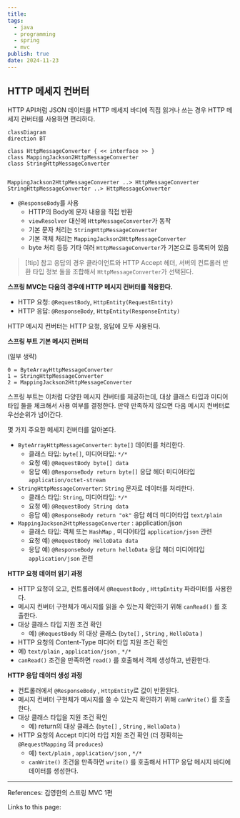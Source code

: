 ```yaml
---
title: 
tags:
  - java
  - programming
  - spring
  - mvc
publish: true
date: 2024-11-23
---
```

## HTTP 메세지 컨버터
HTTP API처럼 JSON 데이터를 HTTP 메세지 바디에 직접 읽거나 쓰는 경우 HTTP 메세지 컨버터를 사용하면 편리하다.

```mermaid
classDiagram
direction BT

class HttpMessageConverter { << interface >> }
class MappingJackson2HttpMessageConverter
class StringHttpMessageConverter


MappingJackson2HttpMessageConverter ..> HttpMessageConverter
StringHttpMessageConverter ..> HttpMessageConverter
```

- `@ResponseBody`를 사용
	- HTTP의 Body에 문자 내용을 직접 반환
	- `viewResolver` 대신에 `HttpMessageConverter`가 동작
	- 기본 문자 처리는 `StringHttpMessageConverter`
	- 기본 객체 처리는 `MappingJackson2HttpMessageConverter`
	- byte 처리 등등 기타 여러 `HttpMessageConverter`가 기본으로 등록되어 있음

> [!tip] 참고
> 응답의 경우 클라이언트와 HTTP Accept 헤더, 서버의 컨트롤러 반환 타입 정보 둘을 조합해서 `HttpMessageConverter`가 선택된다. 

**스프링 MVC는 다음의 경우에 HTTP 메시지 컨버터를 적용한다.**
- HTTP 요청: `@RequestBody`, `HttpEntity(RequestEntity)`
- HTTP 응답: `@ResponseBody`, `HttpEntity(ResponseEntity)`

HTTP 메시지 컨버터는 HTTP 요청, 응답에 모두 사용된다.

**스프링 부트 기본 메시지 컨버터**

(일부 생략)
```
0 = ByteArrayHttpMessageConverter
1 = StringHttpMessageConverter
2 = MappingJackson2HttpMessageConverter
```

스프링 부트는 이처럼 다양한 메시지 컨버터를 제공하는데, 대상 클래스 타입과 미디어 타입 둘을 체크해서 사용 여부를 결정한다. 만약 만족하지 않으면 다음 메시지 컨버터로 우선순위가 넘어간다.

몇 가지 주요한 메세지 컨버터를 알아본다.
- `ByteArrayHttpMessageConverter`: `byte[]` 데이터를 처리한다.
	- 클래스 타입: `byte[]`, 미디어타입: `*/*`
	- 요청 예) `@RequestBody byte[] data`
	- 응답 예) `@ResponseBody return byte[]` 응답 헤더 미디어타입 `application/octet-stream`
- `StringHttpMessageConverter`: `String` 문자로 데이터를 처리한다.
	- 클래스 타입: `String`, 미디어타입: `*/*`
	- 요청 예) `@RequestBody String data`
	- 응답 예) `@ResponseBody return "ok"` 응답 헤더 미디어타입 `text/plain`
- `MappingJackson2HttpMessageConverter` : application/json
	- 클래스 타입: 객체 또는 `HashMap` , 미디어타입 `application/json` 관련
	- 요청 예) `@RequestBody HelloData data`
	- 응답 예) `@ResponseBody return helloData` 응답 헤더 미디어타입 `application/json` 관련

**HTTP 요청 데이터 읽기 과정**
- HTTP 요청이 오고, 컨트롤러에서 `@RequestBody` , `HttpEntity` 파라미터를 사용한다.
- 메시지 컨버터 구현체가 메시지를 읽을 수 있는지 확인하기 위해 `canRead()` 를 호출한다.
- 대상 클래스 타입 지원 조건 확인
	- 예) `@RequestBody` 의 대상 클래스 (`byte[]` , `String` , `HelloData` )
- HTTP 요청의 Content-Type 미디어 타입 지원 조건 확인
- 예) `text/plain` , `application/json` , `*/*`
- `canRead()` 조건을 만족하면 `read()` 를 호출해서 객체 생성하고, 반환한다.

**HTTP 응답 데이터 생성 과정**
- 컨트롤러에서 `@ResponseBody` , `HttpEntity`로 값이 반환된다.
- 메시지 컨버터 구현체가 메시지를 쓸 수 있는지 확인하기 위해 `canWrite()` 를 호출한다.
- 대상 클래스 타입을 지원 조건 확인
	- 예) return의 대상 클래스 (`byte[]` , `String` , `HelloData` )
- HTTP 요청의 Accept 미디어 타입 지원 조건 확인 (더 정확히는 `@RequestMapping` 의 `produces`)
	-  예) `text/plain` , `application/json` , `*/*`
	- `canWrite()` 조건을 만족하면 `write()` 를 호출해서 HTTP 응답 메시지 바디에 데이터를 생성한다.

---
References: 김영한의 스프링 MVC 1편

Links to this page: 